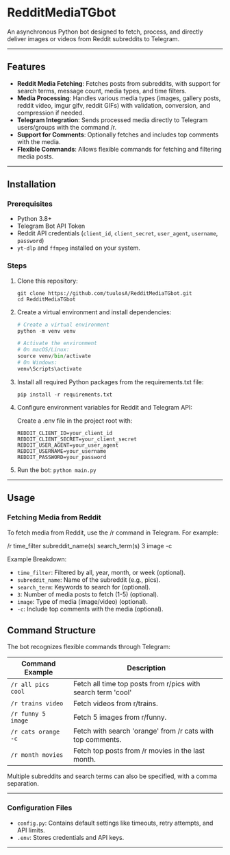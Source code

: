 # RedditMediaTGbot

An asynchronous Python bot designed to fetch, process, and directly deliver images or videos from Reddit subreddits to Telegram.

---

## Features

- **Reddit Media Fetching**: Fetches posts from subreddits, with support for search terms, message count, media types, and time filters.
- **Media Processing**: Handles various media types (images, gallery posts, reddit video, imgur gifv, reddit GIFs) with validation, conversion, and compression if needed.
- **Telegram Integration**: Sends processed media directly to Telegram users/groups with the command /r.
- **Support for Comments**: Optionally fetches and includes top comments with the media.
- **Flexible Commands**: Allows flexible commands for fetching and filtering media posts.

---

## Installation

### Prerequisites

- Python 3.8+
- Telegram Bot API Token
- Reddit API credentials (`client_id`, `client_secret`, `user_agent`, `username`, `password`)
- `yt-dlp` and `ffmpeg` installed on your system.
    
### Steps
    
1. Clone this repository:
   ```
   git clone https://github.com/tuulosA/RedditMediaTGbot.git
   cd RedditMediaTGbot
   ```
2. Create a virtual environment and install dependencies:
   ```python -m venv venv
   # Create a virtual environment
   python -m venv venv

   # Activate the environment
   # On macOS/Linux:
   source venv/bin/activate
   # On Windows:
   venv\Scripts\activate
   ```
3. Install all required Python packages from the requirements.txt file:
   ```
   pip install -r requirements.txt
   ```
4. Configure environment variables for Reddit and Telegram API:
   
   Create a .env file in the project root with:
   ```TELEGRAM_API_TOKEN=your_bot_api_token
   REDDIT_CLIENT_ID=your_client_id
   REDDIT_CLIENT_SECRET=your_client_secret
   REDDIT_USER_AGENT=your_user_agent
   REDDIT_USERNAME=your_username
   REDDIT_PASSWORD=your_password
   ```
4. Run the bot:
```python main.py```
    
---

## Usage

### Fetching Media from Reddit

To fetch media from Reddit, use the /r command in Telegram. For example:
    
/r time_filter subreddit_name(s) search_term(s) 3 image -c

Example Breakdown:

- `time_filter`: Filtered by all, year, month, or week (optional).
- `subreddit_name`: Name of the subreddit (e.g., pics).
- `search_term`: Keywords to search for (optional).
- `3`: Number of media posts to fetch (1-5) (optional).
- `image`: Type of media (image/video) (optional).
- `-c`: Include top comments with the media (optional).

## Command Structure

The bot recognizes flexible commands through Telegram:

| Command Example     | Description                                                  |
|---------------------|--------------------------------------------------------------|
| `/r all pics cool`  | Fetch all time top posts from r/pics with search term 'cool' |
| `/r trains video`   | Fetch videos from r/trains.                                  |
| `/r funny 5 image`  | Fetch 5 images from r/funny.                                 |
| `/r cats orange -c` | Fetch with search 'orange' from /r cats with top comments.   |
| `/r month movies`   | Fetch top posts from /r movies in the last month.            |

Multiple subreddits and search terms can also be specified, with a comma separation.

---

### Configuration Files

- `config.py`: Contains default settings like timeouts, retry attempts, and API limits.
- `.env`: Stores credentials and API keys.

---
